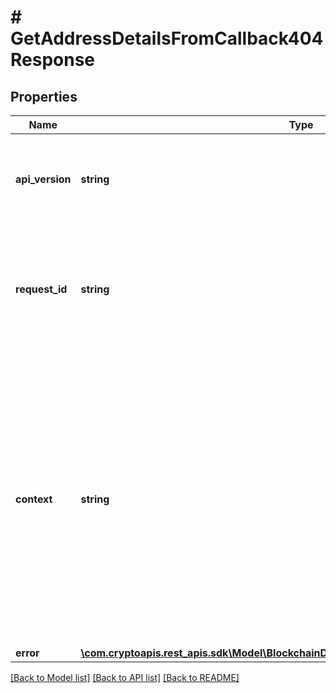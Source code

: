 # # GetAddressDetailsFromCallback404Response

## Properties

Name | Type | Description | Notes
------------ | ------------- | ------------- | -------------
**api_version** | **string** | Specifies the version of the API that incorporates this endpoint. |
**request_id** | **string** | Defines the ID of the request. The &#x60;requestId&#x60; is generated by Crypto APIs and it&#39;s unique for every request. |
**context** | **string** | In batch situations the user can use the context to correlate responses with requests. This property is present regardless of whether the response was successful or returned as an error. &#x60;context&#x60; is specified by the user. | [optional]
**error** | [**\com.cryptoapis.rest_apis.sdk\Model\BlockchainDataAddressEventSubscriptionNotFound**](BlockchainDataAddressEventSubscriptionNotFound.md) |  |

[[Back to Model list]](../../README.md#models) [[Back to API list]](../../README.md#endpoints) [[Back to README]](../../README.md)
